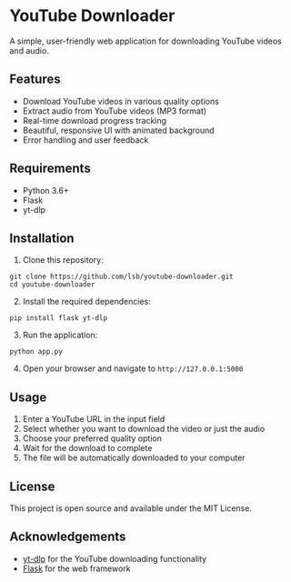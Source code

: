# YouTube Downloader

A simple, user-friendly web application for downloading YouTube videos and audio.

## Features

- Download YouTube videos in various quality options
- Extract audio from YouTube videos (MP3 format)
- Real-time download progress tracking
- Beautiful, responsive UI with animated background
- Error handling and user feedback

## Requirements

- Python 3.6+
- Flask
- yt-dlp

## Installation

1. Clone this repository:
```
git clone https://github.com/lsb/youtube-downloader.git
cd youtube-downloader
```

2. Install the required dependencies:
```
pip install flask yt-dlp
```

3. Run the application:
```
python app.py
```

4. Open your browser and navigate to `http://127.0.0.1:5000`

## Usage

1. Enter a YouTube URL in the input field
2. Select whether you want to download the video or just the audio
3. Choose your preferred quality option
4. Wait for the download to complete
5. The file will be automatically downloaded to your computer

## License

This project is open source and available under the MIT License.

## Acknowledgements

- [yt-dlp](https://github.com/yt-dlp/yt-dlp) for the YouTube downloading functionality
- [Flask](https://flask.palletsprojects.com/) for the web framework 